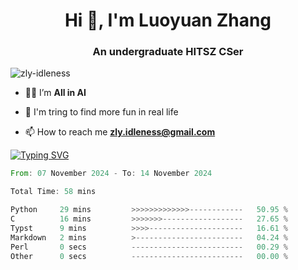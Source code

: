 <h1 align="center">Hi 👋, I'm Luoyuan Zhang</h1>

<h3 align="center">An undergraduate HITSZ CSer</h3>

<p align="left"> <img src="https://komarev.com/ghpvc/?username=zly-idleness&label=Profile%20views&color=0e75b6&style=flat" alt="zly-idleness" /> </p>


- 👨‍💻 I’m **All in AI**

- 🌱 I'm tring to find more fun in real life

- 📫 How to reach me **zly.idleness@gmail.com**



[![Typing SVG](https://readme-typing-svg.herokuapp.com?font=Fira+Code&pause=1000&width=435&lines=I+Maybe+Slow)](https://git.io/typing-svg)


<!--START_SECTION:waka-->

```rust
From: 07 November 2024 - To: 14 November 2024

Total Time: 58 mins

Python     29 mins         >>>>>>>>>>>>>------------   50.95 %
C          16 mins         >>>>>>>------------------   27.65 %
Typst      9 mins          >>>>---------------------   16.61 %
Markdown   2 mins          >------------------------   04.24 %
Perl       0 secs          -------------------------   00.29 %
Other      0 secs          -------------------------   00.00 %
```

<!--END_SECTION:waka-->


